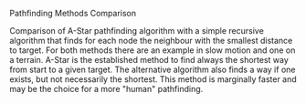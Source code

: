 Pathfinding Methods Comparison

Comparison of A-Star pathfinding algorithm with a simple recursive algorithm that finds for each node the neighbour with the smallest distance to target.
For both methods there are an example in slow motion and one on a terrain.
A-Star is the established method to find always the shortest way from start to a given target. The alternative algorithm also finds a way if one exists, but not necessarily the shortest. This method is marginally faster and may be the choice for a more "human" pathfinding.